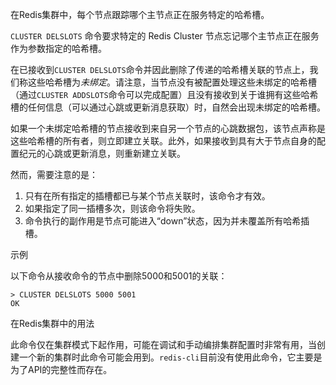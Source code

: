 在Redis集群中，每个节点跟踪哪个主节点正在服务特定的哈希槽。

`CLUSTER DELSLOTS` 命令要求特定的 Redis Cluster 节点忘记哪个主节点正在服务作为参数指定的哈希槽。

在已接收到`CLUSTER DELSLOTS`命令并因此删除了传递的哈希槽关联的节点上，我们称这些哈希槽为*未绑定*。请注意，当节点没有被配置处理这些未绑定的哈希槽（通过`CLUSTER ADDSLOTS`命令可以完成配置）且没有接收到关于谁拥有这些哈希槽的任何信息（可以通过心跳或更新消息获取）时，自然会出现未绑定的哈希槽。

如果一个未绑定哈希槽的节点接收到来自另一个节点的心跳数据包，该节点声称是这些哈希槽的所有者，则立即建立关联。此外，如果接收到具有大于节点自身的配置纪元的心跳或更新消息，则重新建立关联。

然而，需要注意的是：

1. 只有在所有指定的插槽都已与某个节点关联时，该命令才有效。
2. 如果指定了同一插槽多次，则该命令将失败。
3. 命令执行的副作用是节点可能进入“down”状态，因为并未覆盖所有哈希插槽。

示例

以下命令从接收命令的节点中删除5000和5001的关联：

    > CLUSTER DELSLOTS 5000 5001
    OK

在Redis集群中的用法

此命令仅在集群模式下起作用，可能在调试和手动编排集群配置时非常有用，当创建一个新的集群时此命令可能会用到。`redis-cli`目前没有使用此命令，它主要是为了API的完整性而存在。
